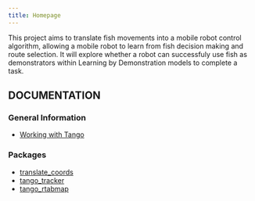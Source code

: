 ```yaml
---
title: Homepage
---
```

This project aims to translate fish movements into a mobile robot control algorithm, allowing a mobile robot to learn from fish decision making and route selection. It will explore whether a robot can successfuly use fish as demonstrators within Learning by Demonstration models to complete a task.

## DOCUMENTATION
### General Information
- [Working with Tango](tango.md)

### Packages
- [translate_coords](pkgs/translate_coords.md)
- [tango_tracker](pkgs/tango_tracker.md)
- [tango_rtabmap](pkgs/tango_rtabmap)
